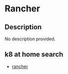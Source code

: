 # Rancher

## Description

No description provided.

## k8 at home search

- [rancher](https://nanne.dev/k8s-at-home-search/#/rancher)
